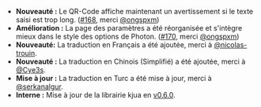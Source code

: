 * **Nouveauté :** Le QR-Code affiche maintenant un avertissement si le texte saisi est trop long. ([#168](https://github.com/rugk/offline-qr-code/pull/168), merci [@ongspxm](https://github.com/ongspxm))
* **Amélioration :** La page des paramètres a été réorganisée et s'intègre mieux dans le style des options de Photon. ([#170](https://github.com/rugk/offline-qr-code/pull/170), merci [@ongspxm](https://github.com/ongspxm))
* **Nouveauté:** La traduction en Français a été ajoutée, merci à [@nicolas-trouin](https://github.com/nicolas-trouin).
* **Nouveauté :** La traduction en Chinois (Simplifié) a été ajoutée, merci à [@Cye3s](https://github.com/Cye3s).
* **Mise à jour :** La traduction en Turc a été mise à jour, merci à [@serkanalgur](https://github.com/serkanalgur).
* **Interne :** Mise à jour de la librairie kjua en [v0.6.0](https://github.com/lrsjng/kjua/tree/v0.6.0).
